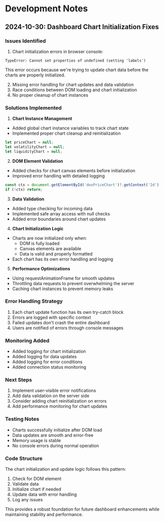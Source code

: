 # Development Notes

## 2024-10-30: Dashboard Chart Initialization Fixes

### Issues Identified
1. Chart initialization errors in browser console:
```
TypeError: Cannot set properties of undefined (setting 'labels')
```
This error occurs because we're trying to update chart data before the charts are properly initialized.

2. Missing error handling for chart updates and data validation
3. Race conditions between DOM loading and chart initialization
4. No proper cleanup of chart instances

### Solutions Implemented

1. **Chart Instance Management**
- Added global chart instance variables to track chart state
- Implemented proper chart cleanup and reinitialization
```javascript
let priceChart = null;
let volatilityChart = null;
let liquidityChart = null;
```

2. **DOM Element Validation**
- Added checks for chart canvas elements before initialization
- Improved error handling with detailed logging
```javascript
const ctx = document.getElementById('dexPriceChart')?.getContext('2d');
if (!ctx) return;
```

3. **Data Validation**
- Added type checking for incoming data
- Implemented safe array access with null checks
- Added error boundaries around chart updates

4. **Chart Initialization Logic**
- Charts are now initialized only when:
  - DOM is fully loaded
  - Canvas elements are available
  - Data is valid and properly formatted
- Each chart has its own error handling and logging

5. **Performance Optimizations**
- Using requestAnimationFrame for smooth updates
- Throttling data requests to prevent overwhelming the server
- Caching chart instances to prevent memory leaks

### Error Handling Strategy
1. Each chart update function has its own try-catch block
2. Errors are logged with specific context
3. Failed updates don't crash the entire dashboard
4. Users are notified of errors through console messages

### Monitoring Added
- Added logging for chart initialization
- Added logging for data updates
- Added logging for error conditions
- Added connection status monitoring

### Next Steps
1. Implement user-visible error notifications
2. Add data validation on the server side
3. Consider adding chart reinitialization on errors
4. Add performance monitoring for chart updates

### Testing Notes
- Charts successfully initialize after DOM load
- Data updates are smooth and error-free
- Memory usage is stable
- No console errors during normal operation

### Code Structure
The chart initialization and update logic follows this pattern:
1. Check for DOM element
2. Validate data
3. Initialize chart if needed
4. Update data with error handling
5. Log any issues

This provides a robust foundation for future dashboard enhancements while maintaining stability and performance.
